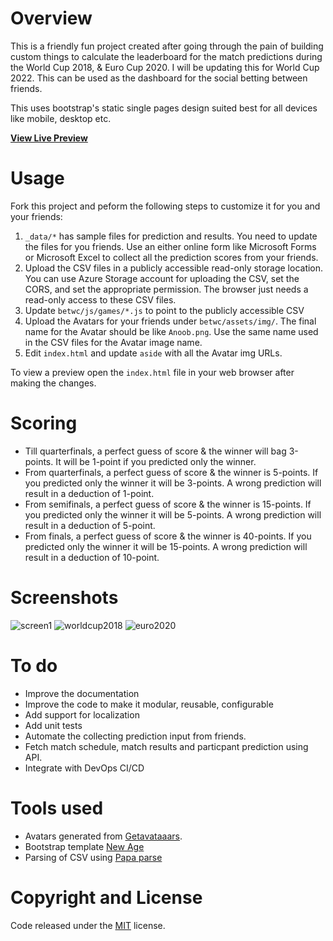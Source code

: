 # Overview
This is a friendly fun project created after going through the pain of building custom things to calculate the leaderboard for the match predictions during the World Cup 2018, & Euro Cup 2020. I will be updating this for World Cup 2022. This can be used as the dashboard for the social betting between friends.

This uses bootstrap's static single pages design suited best for all devices like mobile, desktop etc.

**[View Live Preview](https://anoobbacker.github.io/leaderboard-html-css-js/)**

# Usage
Fork this project and peform the following steps to customize it for you and your friends:
1. `_data/*` has sample files for prediction and results. You need to update the files for you friends. Use an either online form like Microsoft Forms or Microsoft Excel to collect all the prediction scores from your friends.
2. Upload the CSV files in a publicly accessible read-only storage location. You can use Azure Storage account for uploading the CSV, set the CORS, and set the appropriate permission. The browser just needs a read-only access to these CSV files.
3. Update `betwc/js/games/*.js` to point to the publicly accessible CSV
4. Upload the Avatars for your friends under `betwc/assets/img/`. The final name for the Avatar should be like `Anoob.png`. Use the same name used in the CSV files for the Avatar image name. 
5. Edit `index.html` and update `aside` with all the Avatar img URLs.

To view a preview open the `index.html` file in your web browser after making the changes.

# Scoring
- Till quarterfinals, a perfect guess of score & the winner will bag 3-points. It will be 1-point if you predicted only the winner.
- From quarterfinals, a perfect guess of score & the winner is 5-points. If you predicted only the winner it will be 3-points. A wrong prediction will result in a deduction of 1-point.
- From semifinals, a perfect guess of score & the winner is 15-points. If you predicted only the winner it will be 5-points. A wrong prediction will result in a deduction of 5-point.
- From finals, a perfect guess of score & the winner is 40-points. If you predicted only the winner it will be 15-points. A wrong prediction will result in a deduction of 10-point.

# Screenshots
![screen1](https://user-images.githubusercontent.com/13219906/200187454-4cf46c9b-16be-43bb-b184-e8ff3d3a3ed7.jpeg)
![worldcup2018](https://user-images.githubusercontent.com/13219906/200187563-b75bfd8f-5cb4-4ac1-bd78-9c95ae530a1d.jpeg)
![euro2020](https://user-images.githubusercontent.com/13219906/200187570-c9ff53e5-398b-4253-a708-e04a1f49c076.jpeg)


# To do
- Improve the documentation
- Improve the code to make it modular, reusable, configurable
- Add support for localization
- Add unit tests
- Automate the collecting prediction input from friends.
- Fetch match schedule, match results and particpant prediction using API.
- Integrate with DevOps CI/CD

# Tools used
- Avatars generated from [Getavataaars](https://getavataaars.com).
- Bootstrap template [New Age](https://github.com/BlackrockDigital/startbootstrap-new-age)
- Parsing of CSV using [Papa parse](http://papaparse.com/)

# Copyright and License
Code released under the [MIT](https://github.com/anoobbacker/betwc/blob/master/LICENSE) license.

